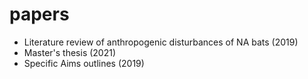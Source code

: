# papers
- Literature review of anthropogenic disturbances of NA bats (2019)
- Master's thesis (2021)
- Specific Aims outlines (2019)
